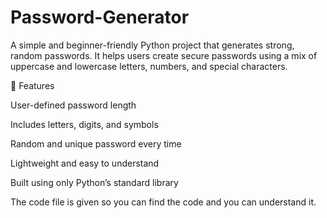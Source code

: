 # Password-Generator
A simple and beginner-friendly Python project that generates strong, random passwords. It helps users create secure passwords using a mix of uppercase and lowercase letters, numbers, and special characters.

📌 Features

User-defined password length

Includes letters, digits, and symbols

Random and unique password every time

Lightweight and easy to understand

Built using only Python’s standard library

The code file is given so you can find the code and you can understand it.
